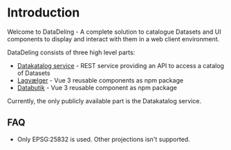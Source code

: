 <!--
[![npm](https://img.shields.io/npm/v/@dmp/lagvaelger-client-ui.svg)](https://www.npmjs.com/package/@dmp/lagvaelger-client-ui)
[![npm](https://img.shields.io/npm/v/@dmp/lagvaelger-client-api.svg)](https://www.npmjs.com/package/@dmp/lagvaelger-client-api)
-->

# Introduction

Welcome to DataDeling - A complete solution to catalogue Datasets and UI components to display and interact with them in a web client environment.

DataDeling consists of three high level parts:

* [Datakatalog service](doc/backend) - REST service providing an API to access a catalog of Datasets
* [Lagvælger](doc/frontend) - Vue 3 reusable components as npm package
* [Databutik](doc/frontend) - Vue 3 reusable component as npm package

Currently, the only publicly available part is the Datakatalog service.

## FAQ

- Only EPSG:25832 is used. Other projections isn't supported.

